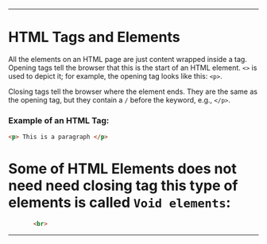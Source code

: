 *** 
# HTML Tags and Elements

All the elements on an HTML page are just content wrapped inside a tag. Opening tags tell the browser that this is the start of an HTML element. `<>` is used to depict it; for example, the opening tag looks like this: `<p>`.

Closing tags tell the browser where the element ends. They are the same as the opening tag, but they contain a `/` before the keyword, e.g., `</p>`.

### Example of an HTML Tag:
```html
<p> This is a paragraph </p>
```

# Some of HTML Elements does not need need closing tag this type of elements is called `Void elements`:

 ```html
        <br>
 ```

***